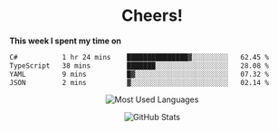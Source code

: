 <h1 align="center">Cheers!</h1>

**This week I spent my time on**
<!--START_SECTION:waka-->

```txt
C#           1 hr 24 mins    ███████████████▓░░░░░░░░░   62.45 %
TypeScript   38 mins         ███████░░░░░░░░░░░░░░░░░░   28.08 %
YAML         9 mins          █▓░░░░░░░░░░░░░░░░░░░░░░░   07.32 %
JSON         2 mins          ▓░░░░░░░░░░░░░░░░░░░░░░░░   02.14 %
```

<!--END_SECTION:waka-->

<p align="center"><img src="https://github-readme-stats.vercel.app/api/top-langs/?username=thnkrn&layout=compact&hide=html&theme=tokyonight" alt="Most Used Languages" /></p>

<p align="center"><img src="https://github-readme-stats.vercel.app/api?username=thnkrn&show_icons=true&count_private=true&theme=tokyonight&show=reviews&hide_rank=false&rank_icon=github" alt="GitHub Stats" /></p>

<!-- <p align="center"><a href="https://wakatime.com"><img src="https://wakatime.com/share/@thnkrn/40092326-d1bd-471b-89da-9a7c63939402.png" /></p>
 -->
